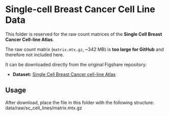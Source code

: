 # Single-cell Breast Cancer Cell Line Data

This folder is reserved for the raw count matrices of the **Single Cell Breast Cancer Cell-line Atlas**.

The raw count matrix (`matrix.mtx.gz`, ~342 MB) is **too large for GitHub** and therefore not included here.

It can be downloaded directly from the original Figshare repository:

- **Dataset:** [Single Cell Breast Cancer cell-line Atlas](https://figshare.com/articles/dataset/Single_Cell_Breast_Cancer_cell-line_Atlas/15022698)

## Usage
After download, place the file in this folder with the following structure: data/raw/sc_cell_lines/matrix.mtx.gz


